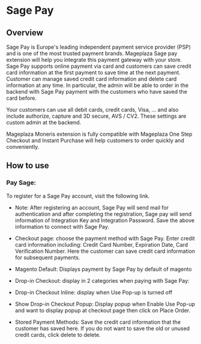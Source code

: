 # Sage Pay

## Overview

Sage Pay is Europe's leading independent payment service provider (PSP) and is one of the most trusted payment brands. Mageplaza Sage pay extension will help you integrate this payment gateway with your store. Sage Pay supports online payment via card and customers can save credit card information at the first payment to save time at the next payment. Customer can manage saved credit card information and delete card information at any time. In particular, the admin will be able to order in the backend with Sage Pay payment with the customers who have saved the card before.

Your customers can use all debit cards, credit cards, Visa, ... and also include authorize, capture and 3D secure, AVS / CV2. These settings are custom admin at the backend.

Mageplaza Moneris extension is fully compatible with Mageplaza One Step Checkout and Instant Purchase will help customers to order quickly and conveniently.


## How to use
### Pay Sage:
To register for a Sage Pay account, visit the following link.

- Note: After registering an account, Sage Pay will send mail for authentication and after completing the registration, Sage pay will send information of Integration Key and Integration Password. Save the above information to connect with Sage Pay.
- Checkout page: choose the payment method with Sage Pay. Enter credit card information including: Credit Card Number, Expiration Date, Card Verification Number. Here the customer can save credit card information for subsequent payments.
- Magento Default: Displays payment by Sage Pay by default of magento

- Drop-in Checkout: display in 2 categories when paying with Sage Pay:
- Drop-in Checkout Inline: display when Use Pop-up is turned off

- Show Drop-in Checkout Popup: Display popup when Enable Use Pop-up and want to display popup at checkout page then click on Place Order.

- Stored Payment Methods: Save the credit card information that the customer has saved here. If you do not want to save the old or unused credit cards, click delete to delete.
